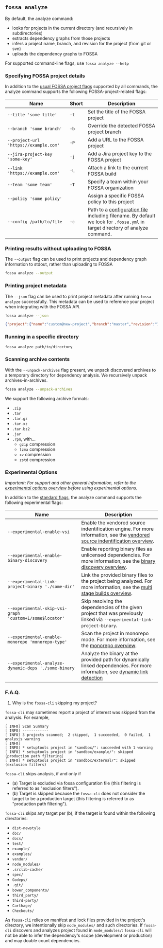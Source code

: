 ## `fossa analyze`

By default, the analyze command:

- looks for projects in the current directory (and recursively in subdirectories)
- extracts dependency graphs from those projects
- infers a project name, branch, and revision for the project (from git or svn)
- uploads the dependency graphs to FOSSA

For supported command-line flags, use `fossa analyze --help`

### Specifying FOSSA project details

In addition to the [usual FOSSA project flags](#common-fossa-project-flags) supported by all commands, the analyze command supports the following FOSSA-project-related flags:

| Name                                  | Short | Description                                                                                                                                                         |
| ------------------------------------- | ----- | ------------------------------------------------------------------------------------------------------------------------------------------------------------------- |
| `--title 'some title'`                | `-t`  | Set the title of the FOSSA project                                                                                                                                  |
| `--branch 'some branch'`              | `-b`  | Override the detected FOSSA project branch                                                                                                                          |
| `--project-url 'https://example.com'` | `-P`  | Add a URL to the FOSSA project                                                                                                                                      |
| `--jira-project-key 'some-key'`       | `-j`  | Add a Jira project key to the FOSSA project                                                                                                                         |
| `--link 'https://example.com'`        | `-L`  | Attach a link to the current FOSSA build                                                                                                                            |
| `--team 'some team'`                  | `-T`  | Specify a team within your FOSSA organization                                                                                                                       |
| `--policy 'some policy'`              |       | Assign a specific FOSSA policy to this project                                                                                                                      |
| `--config /path/to/file`              | `-c`  | Path to a [configuration file](../files/fossa-yml.md) including filename. By default we look for `.fossa.yml` in target directory of analyze command. |

### Printing results without uploading to FOSSA

The `--output` flag can be used to print projects and dependency graph information to stdout, rather than uploading to FOSSA

```sh
fossa analyze --output
```

### Printing project metadata

The `--json` flag can be used to print project metadata after running `fossa analyze` successfully. This metadata can be used to reference your project when integrating with the FOSSA API.

```sh
fossa analyze --json
```
```json
{"project":{"name":"custom@new-project","branch":"master","revision":"123","url":"https://app.fossa.com/projects/custom+<org-id>/new-project/refs/branch/master/123","id":"custom+<org-id>/new-project$123"}}
```

### Running in a specific directory

```sh
fossa analyze path/to/directory
```

### Scanning archive contents

With the `--unpack-archives` flag present, we unpack discovered archives to a temporary directory for dependency analysis. We recursively unpack archives-in-archives.

```sh
fossa analyze --unpack-archives
```

We support the following archive formats:

- `.zip`
- `.tar`
- `.tar.gz`
- `.tar.xz`
- `.tar.bz2`
- `.jar`
- `.rpm`, with...
  - `gzip` compression
  - `lzma` compression
  - `xz` compression
  - `zstd` compression

### Experimental Options

_Important: For support and other general information, refer to the [experimental options overview](../experimental/README.md) before using experimental options._

In addition to the [standard flags](#specifying-fossa-project-details), the analyze command supports the following experimental flags:

| Name                                                    | Description                                                                                                                                                         |
| ------------------------------------------------------- | ------------------------------------------------------------------------------------------------------------------------------------------------------------------- |
| `--experimental-enable-vsi`                             | Enable the vendored source indentification engine. For more information, see the [vendored source indentification overview](../experimental/vsi/README.md).         |
| `--experimental-enable-binary-discovery`                | Enable reporting binary files as unlicensed dependencies. For more information, see the [binary discovery overview](../experimental/binary-discovery/README.md).    |
| `--experimental-link-project-binary './some-dir'`       | Link the provided binary files to the project being analyzed. For more information, see the [multi stage builds overview](../experimental/msb/README.md).           |
| `--experimental-skip-vsi-graph 'custom+1/some$locator'` | Skip resolving the dependencies of the given project that was previously linked via `--experimental-link-project-binary`.                                           |
| `--experimental-enable-monorepo 'monorepo-type'`        | Scan the project in monorepo mode. For more information, see the [monorepo overview](../experimental/monorepo/README.md).                                           |
| `--experimental-analyze-dynamic-deps './some-binary`    | Analyze the binary at the provided path for dynamically linked dependencies. For more information, see [dynamic link detection](../experimental/dynlink/README.md)  |

### F.A.Q.

1. Why is the `fossa-cli` skipping my project?

`fossa-cli` may sometimes report a project of interest was skipped from the analysis. For example,

```text
[ INFO] Scan Summary
[ INFO] ------------
[ INFO] 3 projects scanned;  2 skipped,  1 succeeded,  0 failed,  1 analysis warning
[ INFO] 
[ INFO] * setuptools project in "sandbox/": succeeded with 1 warning
[ INFO] * setuptools project in "sandbox/example/": skipped (production path filtering)
[ INFO] * setuptools project in "sandbox/external/": skipped (exclusion filters)
```

`fossa-cli` skips analysis, if and only if 

- (a) Target is excluded via fossa configuration file (this filtering is referred to as "exclusion filters").
- (b) Target is skipped because the `fossa-cli` does not consider the target to be a production target (this filtering is referred to as "production path filtering").

`fossa-cli` skips any target per (b), if the target is found within the following directories:

- `dist-newstyle`
- `doc/`
- `docs/`
- `test/`
- `example/`
- `examples/`
- `vendor/`
- `node_modules/`
- `.srclib-cache/`
- `spec/`
- `Godeps/`
- `.git/`
- `bower_components/`
- `third_party/`
- `third-party/`
- `Carthage/`
- `Checkouts/` 

As `fossa-cli` relies on manifest and lock files provided in the project's directory, we 
intentionally skip `node_modules/` and such directories. If `fossa-cli` discovers and
analyzes project found in `node_modules/`: `fossa-cli` will not be able to infer
the dependency's scope (development or production) and may double count dependencies.
